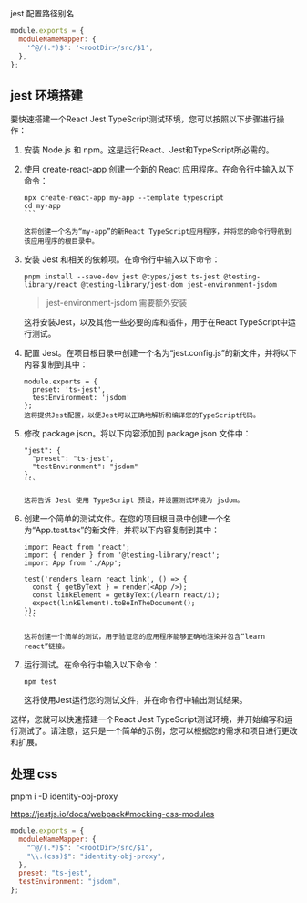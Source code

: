 
jest 配置路径别名


```js
module.exports = {
  moduleNameMapper: {
    '^@/(.*)$': '<rootDir>/src/$1',
  },
};
```

## jest 环境搭建

要快速搭建一个React Jest TypeScript测试环境，您可以按照以下步骤进行操作：

1. 安装 Node.js 和 npm。这是运行React、Jest和TypeScript所必需的。

2. 使用 create-react-app 创建一个新的 React 应用程序。在命令行中输入以下命令：

   `````
   npx create-react-app my-app --template typescript
   cd my-app
   ```

   这将创建一个名为“my-app”的新React TypeScript应用程序，并将您的命令行导航到该应用程序的根目录中。

3. 安装 Jest 和相关的依赖项。在命令行中输入以下命令：

   ````
   pnpm install --save-dev jest @types/jest ts-jest @testing-library/react @testing-library/jest-dom jest-environment-jsdom
   ````

   > jest-environment-jsdom 需要额外安装

   这将安装Jest，以及其他一些必要的库和插件，用于在React TypeScript中运行测试。

4. 配置 Jest。在项目根目录中创建一个名为“jest.config.js”的新文件，并将以下内容复制到其中：

   ````
   module.exports = {
     preset: 'ts-jest',
     testEnvironment: 'jsdom'
   };
   这将提供Jest配置，以便Jest可以正确地解析和编译您的TypeScript代码。

5. 修改 package.json。将以下内容添加到 package.json 文件中：

   ````
   "jest": {
     "preset": "ts-jest",
     "testEnvironment": "jsdom"
   },
   ```

   这将告诉 Jest 使用 TypeScript 预设，并设置测试环境为 jsdom。

6. 创建一个简单的测试文件。在您的项目根目录中创建一个名为“App.test.tsx”的新文件，并将以下内容复制到其中：

   `````
   import React from 'react';
   import { render } from '@testing-library/react';
   import App from './App';

   test('renders learn react link', () => {
     const { getByText } = render(<App />);
     const linkElement = getByText(/learn react/i);
     expect(linkElement).toBeInTheDocument();
   });
   ```

   这将创建一个简单的测试，用于验证您的应用程序能够正确地渲染并包含“learn react”链接。

7. 运行测试。在命令行中输入以下命令：

   ````
   npm test
   ````

   这将使用Jest运行您的测试文件，并在命令行中输出测试结果。

这样，您就可以快速搭建一个React Jest TypeScript测试环境，并开始编写和运行测试了。请注意，这只是一个简单的示例，您可以根据您的需求和项目进行更改和扩展。


## 处理 css

pnpm i -D identity-obj-proxy

https://jestjs.io/docs/webpack#mocking-css-modules

```js
module.exports = {
  moduleNameMapper: {
    "^@/(.*)$": "<rootDir>/src/$1",
    "\\.(css)$": "identity-obj-proxy",
  },
  preset: "ts-jest",
  testEnvironment: "jsdom",
};

```